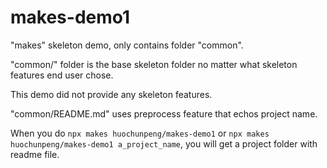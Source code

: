 # makes-demo1
"makes" skeleton demo, only contains folder "common".

"common/" folder is the base skeleton folder no matter what skeleton features end user chose.

This demo did not provide any skeleton features.

"common/README.md" uses preprocess feature that echos project name.

When you do `npx makes huochunpeng/makes-demo1` or `npx makes huochunpeng/makes-demo1 a_project_name`, you will get a project folder with readme file.
